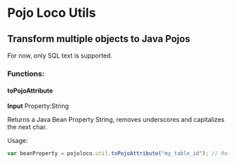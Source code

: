 # Pojo Loco Utils
## Transform multiple objects to Java Pojos

For now, only SQL text is supported.

### Functions:
#### toPojoAttribute
**Input** Property:String

Returns a Java Bean Property String, removes underscores and capitalizes the next char.

Usage:

```javascript
var beanProperty = pojoloco.util.toPojoAttribute("my_table_id"); // Returns myTableId
```
